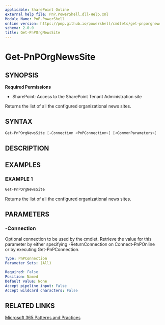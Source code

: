 ```yaml
---
applicable: SharePoint Online
external help file: PnP.PowerShell.dll-Help.xml
Module Name: PnP.PowerShell
online version: https://pnp.github.io/powershell/cmdlets/get-pnporgnewssite
schema: 2.0.0
title: Get-PnPOrgNewsSite
---
```


# Get-PnPOrgNewsSite

## SYNOPSIS

**Required Permissions**

* SharePoint: Access to the SharePoint Tenant Administration site

Returns the list of all the configured organizational news sites.

## SYNTAX

```powershell
Get-PnPOrgNewsSite [-Connection <PnPConnection>] [<CommonParameters>]
```

## DESCRIPTION

## EXAMPLES

### EXAMPLE 1
```powershell
Get-PnPOrgNewsSite
```

Returns the list of all the configured organizational news sites.

## PARAMETERS

### -Connection
Optional connection to be used by the cmdlet. Retrieve the value for this parameter by either specifying -ReturnConnection on Connect-PnPOnline or by executing Get-PnPConnection.

```yaml
Type: PnPConnection
Parameter Sets: (All)

Required: False
Position: Named
Default value: None
Accept pipeline input: False
Accept wildcard characters: False
```

## RELATED LINKS

[Microsoft 365 Patterns and Practices](https://aka.ms/m365pnp)